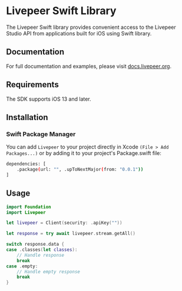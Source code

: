 # Livepeer Swift Library

The Livepeer Swift library provides convenient access to the Livepeer Studio API from applications built for iOS using Swift library.

## Documentation

For full documentation and examples, please visit [docs.livepeer.org](https://docs.livepeer.org/sdks/swift/).

## Requirements

The SDK supports iOS 13 and later.

## Installation

### Swift Package Manager

You can add `Livepeer` to your project directly in Xcode `(File > Add Packages...)` or by adding it to your project's Package.swift file:

```bash
dependencies: [
    .package(url: "", .upToNextMajor(from: "0.0.1"))
]
```

## Usage

```swift
import Foundation
import Livepeer

let livepeer = Client(security: .apiKey(""))

let response = try await livepeer.stream.getAll()

switch response.data {
case .classes(let classes):
    // Handle response
    break
case .empty:
    // Handle empty response
    break
}

```
